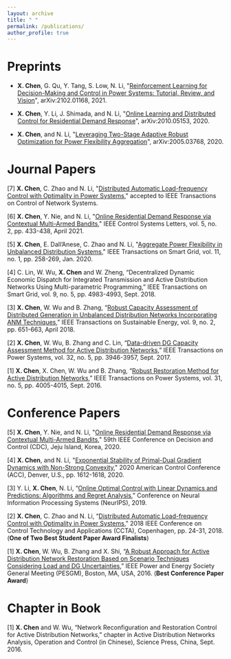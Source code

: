 ```yaml
---
layout: archive
title: " "
permalink: /publications/
author_profile: true
---
```


Preprints
======

- **X. Chen**, G. Qu, Y. Tang, S. Low, N. Li, "[Reinforcement Learning for Decision-Making and Control in Power Systems: Tutorial, Review, and Vision](https://arxiv.org/abs/2102.01168)", arXiv:2102.01168, 2021. 

- **X. Chen**, Y. Li, J. Shimada, and N. Li, "[Online Learning and Distributed Control for Residential Demand Response](https://arxiv.org/abs/2010.05153)", arXiv:2010.05153, 2020. 

- **X. Chen**, and N. Li, "[Leveraging Two-Stage Adaptive Robust Optimization for Power Flexibility Aggregation](https://arxiv.org/pdf/2005.03768.pdf)", 	arXiv:2005.03768, 2020.

Journal Papers
======

[7] **X. Chen**, C. Zhao and N. Li, "[Distributed Automatic Load-frequency Control with Optimality in Power Systems](https://arxiv.org/pdf/1811.00892.pdf)," accepted to  IEEE Transactions on Control of Network Systems. 

[6] **X. Chen**, Y. Nie, and N. Li, "[Online Residential Demand Response via Contextual Multi-Armed Bandits](https://arxiv.org/pdf/2003.03627.pdf)," IEEE Control Systems Letters,  vol. 5, no. 2, pp. 433-438, April 2021. 

[5] **X. Chen**, E. Dall’Anese, C. Zhao and N. Li, "[Aggregate Power Flexibility in Unbalanced Distribution Systems](https://arxiv.org/pdf/1812.05990.pdf)," IEEE Transactions on Smart Grid, vol. 11, no. 1, pp. 258-269, Jan. 2020.

[4] C. Lin, W. Wu, **X. Chen** and W. Zheng, “Decentralized Dynamic Economic Dispatch for Integrated Transmission and Active Distribution Networks Using Multi-parametric Programming,” IEEE Transactions on Smart Grid, vol. 9, no. 5, pp. 4983-4993, Sept. 2018.

[3] **X. Chen**, W. Wu and B. Zhang, “[Robust Capacity Assessment of Distributed Generation in Unbalanced Distribution Networks Incorporating ANM Techniques](https://www.researchgate.net/publication/319662672_Robust_Capacity_Assessment_of_Distributed_Generation_in_Unbalanced_Distribution_Networks_Incorporating_ANM_Techniques),” IEEE Transactions on Sustainable Energy, vol. 9, no. 2, pp. 651-663, April 2018. 

[2] **X. Chen**, W. Wu, B. Zhang and C. Lin, “[Data-driven DG Capacity Assessment Method for Active
Distribution Networks](https://www.researchgate.net/publication/310771390_Data-Driven_DG_Capacity_Assessment_Method_for_Active_Distribution_Networks),” IEEE Transactions on Power Systems, vol. 32, no. 5, pp. 3946-3957, Sept. 2017.

[1] **X. Chen**, X. Chen, W. Wu and B. Zhang, “[Robust Restoration Method for Active Distribution Networks](https://www.researchgate.net/publication/284431082_Robust_Restoration_Method_for_Active_Distribution_Networks),”
IEEE Transactions on Power Systems, vol. 31, no. 5, pp. 4005-4015, Sept. 2016.


Conference Papers
======

[5] **X. Chen**, Y. Nie, and N. Li, "[Online Residential Demand Response via Contextual Multi-Armed Bandits](https://arxiv.org/pdf/2003.03627.pdf)," 59th IEEE Conference on Decision and Control (CDC), Jeju Island,  Korea, 2020. 

[4] **X. Chen**, and N. Li, "[Exponential Stability of Primal-Dual Gradient Dynamics with Non-Strong Convexity](https://arxiv.org/pdf/1905.00298.pdf)," 2020 American Control Conference (ACC), Denver, U.S., pp. 1612-1618, 2020.

[3] Y. Li, **X. Chen**, N. Li, “[Online Optimal Control with Linear Dynamics and Predictions: Algorithms and
Regret Analysis](https://www.researchgate.net/publication/334082061_Online_Optimal_Control_with_Linear_Dynamics_and_Predictions_Algorithms_and_Regret_Analysis),” Conference on Neural Information Processing Systems (NeurIPS), 2019.

[2] **X. Chen**, C. Zhao and N. Li, “[Distributed Automatic Load-frequency Control with Optimality in Power Systems](https://www.researchgate.net/publication/327920284_Distributed_Automatic_Load-Frequency_Control_with_Optimality_in_Power_Systems),” 2018 IEEE Conference on Control Technology and Applications (CCTA), Copenhagen, pp. 24-31, 2018. (**One of Two Best Student Paper Award Finalists**)

[1] **X. Chen**, W. Wu, B. Zhang and X. Shi, “[A Robust Approach for Active Distribution Network Restoration
Based on Scenario Techniques Considering Load and DG Uncertainties](https://www.researchgate.net/publication/307594999_A_Robust_Approach_for_Active_Distribution_Network_Restoration_Based_on_Scenario_Techniques_Considering_Load_and_DG_Uncertainties),” IEEE Power and Energy Society
General Meeting (PESGM), Boston, MA, USA, 2016. (**Best Conference Paper Award**)

Chapter in Book
======

[1] **X. Chen** and W. Wu, “Network Reconfiguration and Restoration Control for Active Distribution Networks,”
chapter in Active Distribution Networks Analysis, Operation and Control (in Chinese), Science Press, China,
Sept. 2016.

